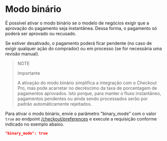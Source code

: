 # Modo binário

É possível ativar o modo binário se o modelo de negócios exigir que a aprovação do pagamento seja instantânea. Dessa forma, o pagamento só poderá ser aprovado ou recusado.

Se estiver desativado, o pagamento poderá ficar pendente (no caso de exigir qualquer ação do comprador) ou em processo (se for necessária uma revisão manual).


> NOTE
>
> Importante
>
> A ativação do modo binário simplifica a integração com o Checkout Pro, mas pode acarretar no decréscimo da taxa de porcentagem de pagamentos aprovados. Isto porque, para manter o fluxo instantâneo, pagamentos pendentes ou ainda sendo processados serão por padrão automáticamente rejeitados.


Para ativar o modo binário, envie o parâmetro "binary_mode"  com o valor `true` ao endpoint [/checkout/preferences](/developers/pt/reference/preferences/_checkout_preferences/post) e execute a requisição conforme indicado no exemplo abaixo.


```json
"binary_mode": true
```
